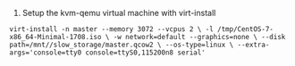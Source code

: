  1. Setup the kvm-qemu virtual machine with virt-install
 
 `
 virt-install -n master --memory 3072 --vcpus 2 \
  -l /tmp/CentOS-7-x86_64-Minimal-1708.iso \
  -w network=default --graphics=none \
  --disk path=/mnt//slow_storage/master.qcow2 \
  --os-type=linux \
  --extra-args='console=tty0 console=ttyS0,115200n8 serial'
  `
  

